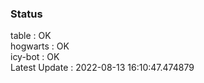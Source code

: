 ### Status


table : OK  
hogwarts : OK  
icy-bot : OK  
Latest Update : 2022-08-13 16:10:47.474879
